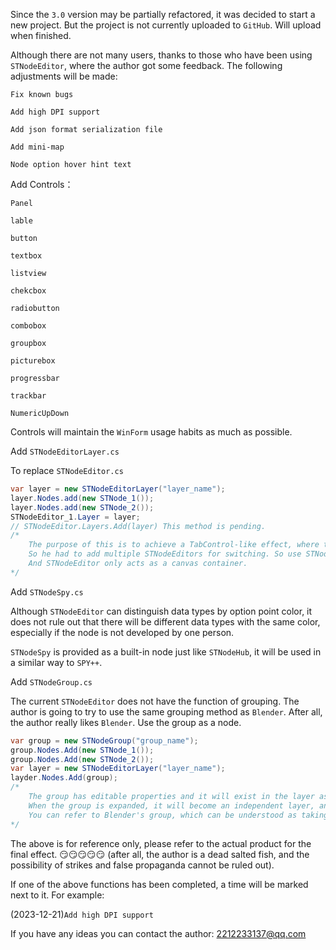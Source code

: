 Since the `3.0` version may be partially refactored, it was decided to start a new project. But the project is not currently uploaded to `GitHub`. Will upload when finished.

Although there are not many users, thanks to those who have been using `STNodeEditor`, where the author got some feedback. The following adjustments will be made:

`Fix known bugs`

`Add high DPI support`

`Add json format serialization file`

`Add mini-map`

`Node option hover hint text`
    

Add Controls：

`Panel` 

`lable` 

`button` 

`textbox` 

`listview` 

`chekcbox` 

`radiobutton` 

`combobox` 

`groupbox` 

`picturebox` 

`progressbar` 

`trackbar` 

`NumericUpDown` 
    
Controls will maintain the `WinForm` usage habits as much as possible.
    
Add `STNodeEditorLayer.cs`

To replace `STNodeEditor.cs`

```cs
var layer = new STNodeEditorLayer("layer_name");
layer.Nodes.add(new STNode_1());
layer.Nodes.add(new STNode_2());
STNodeEditor_1.Layer = layer;
// STNodeEditor.Layers.Add(layer) This method is pending.
/*
    The purpose of this is to achieve a TabControl-like effect, where the user may have multiple canvases to load.
    So he had to add multiple STNodeEditors for switching. So use STNodeEditorLayer to replace the original STNodeEditor.
    And STNodeEditor only acts as a canvas container.
*/
```

Add `STNodeSpy.cs`

Although `STNodeEditor` can distinguish data types by option point color, it does not rule out that there will be different data types with the same color, especially if the node is not developed by one person.

`STNodeSpy` is provided as a built-in node just like `STNodeHub`, it will be used in a similar way to `SPY++`.


Add `STNodeGroup.cs`

The current `STNodeEditor` does not have the function of grouping. The author is going to try to use the same grouping method as `Blender`. After all, the author really likes `Blender`. Use the group as a node.

```cs
var group = new STNodeGroup("group_name");
group.Nodes.Add(new STNode_1());
group.Nodes.Add(new STNode_2());
var layer = new STNodeEditorLayer("layer_name");
layder.Nodes.Add(group);
/*
    The group has editable properties and it will exist in the layer as a normal node. But it can be expanded.
    When the group is expanded, it will become an independent layer, and nodes can be added and removed.
    You can refer to Blender's group, which can be understood as taking the initial input and final output of the entire canvas as the input and output of a node.
*/
```

The above is for reference only, please refer to the actual product for the final effect. 😏😏😏😏😏 (after all, the author is a dead salted fish, and the possibility of strikes and false propaganda cannot be ruled out).

If one of the above functions has been completed, a time will be marked next to it. For example:

(2023-12-21)`Add high DPI support`

If you have any ideas you can contact the author: 2212233137@qq.com